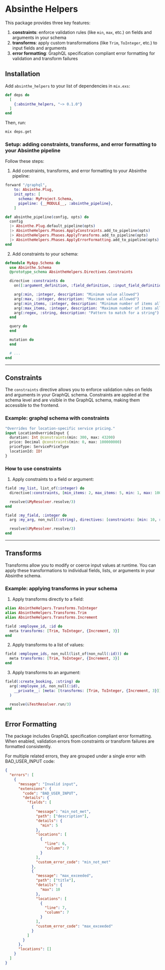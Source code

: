 # Absinthe Helpers

This package provides three key features:

1. **constraints**: enforce validation rules (like `min`, `max`, etc.) on fields and arguments in your schema
2. **transforms**: apply custom transformations (like `Trim`, `ToInteger`, etc.) to input fields and arguments
3. **error formatting**: GraphQL specification compliant error formatting for validation and transform failures

## Installation

Add `absinthe_helpers` to your list of dependencies in `mix.exs`:

```elixir
def deps do
  [
    {:absinthe_helpers, "~> 0.1.0"}
  ]
end
```

Then, run:

```bash
mix deps.get
```

### Setup: adding constraints, transforms, and error formatting to your Absinthe pipeline

Follow these steps:

1. Add constraints, transforms, and error formatting to your Absinthe pipeline:

```elixir
forward "/graphql",
    to: Absinthe.Plug,
    init_opts: [
      schema: MyProject.Schema,
      pipeline: {__MODULE__, :absinthe_pipeline},
    ]

def absinthe_pipeline(config, opts) do
  config
  |> Absinthe.Plug.default_pipeline(opts)
  |> AbsintheHelpers.Phases.ApplyConstraints.add_to_pipeline(opts)
  |> AbsintheHelpers.Phases.ApplyTransforms.add_to_pipeline(opts)
  |> AbsintheHelpers.Phases.ApplyErrorFormatting.add_to_pipeline(opts)
end
```

2. Add constraints to your schema:

```elixir
defmodule MyApp.Schema do
  use Absinthe.Schema
  @prototype_schema AbsintheHelpers.Directives.Constraints

  directive :constraints do
    on([:argument_definition, :field_definition, :input_field_definition])

    arg(:min, :integer, description: "Minimum value allowed")
    arg(:max, :integer, description: "Maximum value allowed")
    arg(:min_items, :integer, description: "Minimum number of items allowed in a list")
    arg(:max_items, :integer, description: "Maximum number of items allowed in a list")
    arg(:regex, :string, description: "Pattern to match for a string")
  end

  query do
  end

  mutation do
  end

  # ...
end
```

---

## Constraints

The `constraints` directive allows you to enforce validation rules on fields and arguments in your GraphQL schema. Constraints are applied at the schema level and are visible in the GraphQL schema, making them accessible to the frontend.

### Example: graphql schema with constraints

```graphql
"Overrides for location-specific service pricing."
input LocationOverrideInput {
  duration: Int @constraints(min: 300, max: 43200)
  price: Decimal @constraints(min: 0, max: 100000000)
  priceType: ServicePriceType
  locationId: ID!
}
```

### How to use constraints

1. Apply constraints to a field or argument:

```elixir
field :my_list, list_of(:integer) do
  directive(:constraints, [min_items: 2, max_items: 5, min: 1, max: 100])

  resolve(&MyResolver.resolve/3)
end

field :my_field, :integer do
  arg :my_arg, non_null(:string), directives: [constraints: [min: 10, regex: "^[a-zA-Z]+$"]]

  resolve(&MyResolver.resolve/3)
end
```

---

## Transforms

Transforms allow you to modify or coerce input values at runtime. You can apply these transformations to individual fields, lists, or arguments in your Absinthe schema.

### Example: applying transforms in your schema

1. Apply transforms directly to a field:

```elixir
alias AbsintheHelpers.Transforms.ToInteger
alias AbsintheHelpers.Transforms.Trim
alias AbsintheHelpers.Transforms.Increment

field :employee_id, :id do
  meta transforms: [Trim, ToInteger, {Increment, 3}]
end
```

2. Apply transforms to a list of values:

```elixir
field :employee_ids, non_null(list_of(non_null(:id))) do
  meta transforms: [Trim, ToInteger, {Increment, 3}]
end
```

3. Apply transforms to an argument:

```elixir
field(:create_booking, :string) do
  arg(:employee_id, non_null(:id),
    __private__: [meta: [transforms: [Trim, ToInteger, {Increment, 3}]]]
  )

  resolve(&TestResolver.run/3)
end
```

## Error Formatting

The package includes GraphQL specification compliant error formatting. When enabled, validation errors from constraints or transform failures are formatted consistently.

For multiple related errors, they are grouped under a single error with BAD_USER_INPUT code:

```json
{
  "errors": [
    {
      "message": "Invalid input",
      "extensions": {
        "code": "BAD_USER_INPUT",
        "details": {
          "fields": [
            {
              "message": "min_not_met",
              "path": ["description"],
              "details": {
                "min": 5
              },
              "locations": [
                {
                  "line": 6,
                  "column": 7
                }
              ],
              "custom_error_code": "min_not_met"
            },
            {
              "message": "max_exceeded",
              "path": ["title"],
              "details": {
                "max": 10
              },
              "locations": [
                {
                  "line": 7,
                  "column": 7
                }
              ],
              "custom_error_code": "max_exceeded"
            }
          ]
        }
      },
      "locations": []
    }
  ]
}
```
